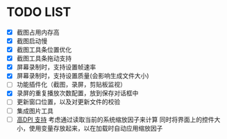 # TODO LIST

- [x] 截图占用内存高
- [x] 截图启动慢
- [x] 截图工具条位置优化
- [x] 截图工具条拖动支持
- [x] 屏幕录制时，支持设置帧速率
- [x] 屏幕录制时，支持设置质量(会影响生成文件大小)
- [ ] 功能插件化（截图，录屏，剪贴板监视）
- [x] 录屏的重复播放次数配置，放到保存对话框中
- [ ] 更新窗口位置，以及对更新文件的校验
- [ ] 集成图片工具
- [ ] [高DPI 支持](https://docs.microsoft.com/zh-cn/dotnet/framework/winforms/automatic-scaling-in-windows-forms)
  考虑通过读取当前的系统缩放因子来计算
  同时将界面上的控件大小，使用变量存放起来，以在加载时自动应用缩放因子